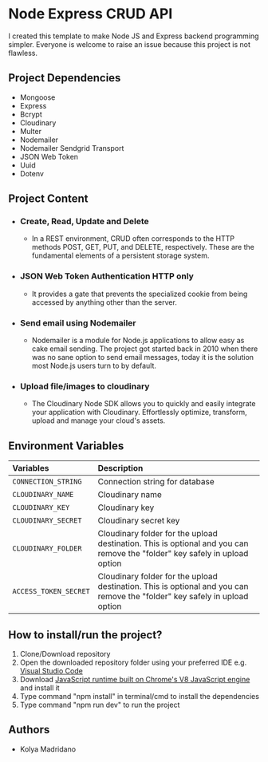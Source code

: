 <h1> Node Express CRUD API </h1>
<p>I created this template to make Node JS and Express backend programming simpler. Everyone is welcome to raise an issue because this project is not flawless.</p>
<h2>Project Dependencies</h2>
<ul>
    <li>Mongoose</li>
    <li>Express</li>
    <li>Bcrypt</li>
    <li>Cloudinary</li>
    <li>Multer</li>
    <li>Nodemailer</li>
    <li>Nodemailer Sendgrid Transport</li>
    <li>JSON Web Token</li>
    <li>Uuid</li>
    <li>Dotenv</li>
</ul>

<h2>Project Content</h2>

<ul>
    <li><h3>Create, Read, Update and Delete</h3></li>
        <ul>
            <li>In a REST environment, CRUD often corresponds to the HTTP methods POST, GET, PUT, and DELETE, respectively. These are the fundamental elements of a persistent storage system.</li>
        </ul>
    <li><h3>JSON Web Token Authentication HTTP only</h3></li>
        <ul>
            <li>It provides a gate that prevents the specialized cookie from being accessed by anything other than the server.
            </li>
        </ul>
    <li><h3>Send email using Nodemailer</h3></li>
        <ul>
            <li>Nodemailer is a module for Node.js applications to allow easy as cake email sending. The project got started back in 2010 when there was no sane option to send email messages, today it is the solution most Node.js users turn to by default.</li>
        </ul>
    <li><h3>Upload file/images to cloudinary</h3></li>
        <ul>
            <li>The Cloudinary Node SDK allows you to quickly and easily integrate your application with Cloudinary. Effortlessly optimize, transform, upload and manage your cloud's assets.</li>
        </ul>
</ul>


<h2>Environment Variables</h2>

| Variables | Description |
| :--- | :--- |
| `CONNECTION_STRING` | Connection string for database |
| `CLOUDINARY_NAME` | Cloudinary name |
| `CLOUDINARY_KEY` | Cloudinary key |
| `CLOUDINARY_SECRET` | Cloudinary secret key |
| `CLOUDINARY_FOLDER` | Cloudinary folder for the upload destination. This is optional and you can remove the "folder" key safely in upload option |
| `ACCESS_TOKEN_SECRET` | Cloudinary folder for the upload destination. This is optional and you can remove the "folder" key safely in upload option |

<h2>How to install/run the project? </h2>


1. Clone/Download repository
2. Open the downloaded repository folder using your preferred IDE e.g. [Visual Studio Code](https://code.visualstudio.com/Download)
3. Download [JavaScript runtime built on Chrome's V8 JavaScript engine](https://nodejs.org/en/) and install it
4. Type command "npm install" in terminal/cmd  to install the dependencies
5. Type command "npm run dev" to run the project


<h2>Authors</h2>
<ul>
    <li>Kolya Madridano </li>
</ul>



     
